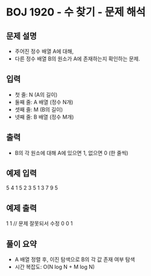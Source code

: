# BOJ 1920 - 수 찾기 - 문제 해석

## 문제 설명

- 주어진 정수 배열 A에 대해,
- 다른 정수 배열 B의 원소가 A에 존재하는지 확인하는 문제.

## 입력

- 첫 줄: N (A의 길이)
- 둘째 줄: A 배열 (정수 N개)
- 셋째 줄: M (B의 길이)
- 넷째 줄: B 배열 (정수 M개)

## 출력

- B의 각 원소에 대해 A에 있으면 1, 없으면 0 (한 줄씩)

## 예제 입력

5
4 1 5 2 3
5
1 3 7 9 5

## 예제 출력

1
1 // 문제 잘못되서 수정
0
0
1

## 풀이 요약

- A 배열 정렬 후, 이진 탐색으로 B의 각 값 존재 여부 탐색
- 시간 복잡도: O(N log N + M log N)
